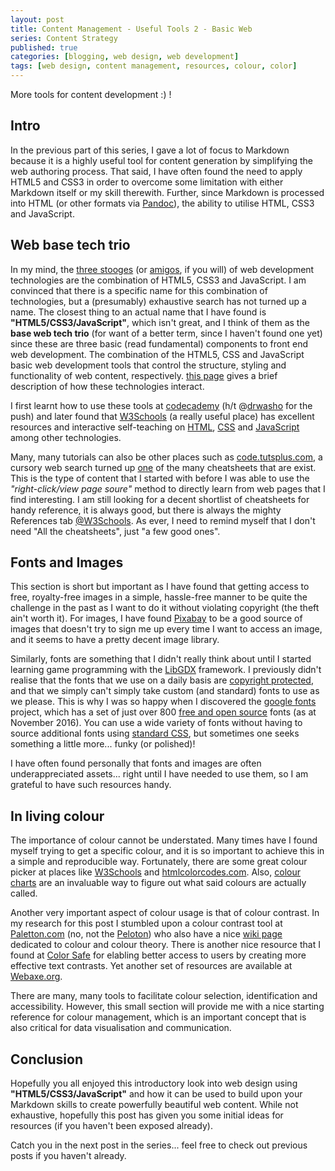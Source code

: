 ```yaml
---
layout: post
title: Content Management - Useful Tools 2 - Basic Web
series: Content Strategy
published: true
categories: [blogging, web design, web development]
tags: [web design, content management, resources, colour, color]
---
```


More tools for content development :) !

## Intro
In the previous part of this series, I gave a lot of focus to Markdown because it is a highly useful tool for content generation by simplifying the web authoring process. That said, I have often found the need to apply HTML5 and CSS3 in order to overcome some limitation with either Markdown itself or my skill therewith. Further, since Markdown is processed into HTML (or other formats via [Pandoc](http://pandoc.org/)), the ability to utilise HTML, CSS3 and JavaScript.

## Web base tech trio
In my mind, the [three stooges](https://en.wikipedia.org/wiki/The_Three_Stooges) (or [amigos](https://en.wikipedia.org/wiki/%C2%A1Three_Amigos!), if you will) of web development technologies are the combination of HTML5, CSS3 and JavaScript. I am convinced that there is a specific name for this combination of technologies, but a (presumably) exhaustive search has not turned up a name. The closest thing to an actual name that I have found is **"HTML5/CSS3/JavaScript"**, which isn't great, and I think of them as the **base web tech trio** (for want of a better term, since I haven't found one yet) since these are three basic (read fundamental) components to front end web development. The combination of the HTML5, CSS and JavaScript basic web development tools that control the structure, styling and functionality of web content, respectively. [this page](https://webdesignfromscratch.com/html-css/how-html-css-js-work-together/) gives a brief description of how these technologies interact.

I first learnt how to use these tools at [codecademy](https://www.codecademy.com/) (h/t @[drwasho](https://github.com/drwasho) for the push) and later found that [W3Schools](http://www.w3schools.com/) (a really useful place) has excellent resources and interactive self-teaching on [HTML](http://www.w3schools.com/html/default.asp), [CSS](http://www.w3schools.com/css/default.asp) and [JavaScript](http://www.w3schools.com/js/default.asp) among other technologies.

Many, many tutorials can also be other places such as [code.tutsplus.com](https://code.tutsplus.com/tutorials/html-5-and-css-3-the-techniques-youll-soon-be-using--net-5708), a cursory web search turned up [one](http://mediatemple.net/blog/tips/eight-essential-cheat-sheets/) of the many cheatsheets that are exist. This is the type of content that I started with before I was able to use the *"right-click/view page soure"* method to directly learn from web pages that I find interesting. I am still looking for a decent shortlist of cheatsheets for handy reference, it is always good, but there is always the mighty References tab [@W3Schools](http://www.w3schools.com/). As ever, I need to remind myself that I don't need "All the cheatsheets", just "a few good ones".

## Fonts and Images
This section is short but important as I have found that getting access to free, royalty-free images in a simple, hassle-free manner to be quite the challenge in the past as I want to do it without violating copyright (the theft ain't worth it). For images, I have found [Pixabay](https://pixabay.com/) to be a good source of images that doesn't try to sign me up every time I want to access an image, and it seems to have a pretty decent image library. 

Similarly, fonts are something that I didn't really think about until I started learning game programming with the [LibGDX](https://libgdx.badlogicgames.com/) framework. I previously didn't realise that the fonts that we use on a daily basis are [copyright protected](https://en.wikipedia.org/wiki/Intellectual_property_protection_of_typefaces), and that we simply can't simply take custom (and standard) fonts to use as we please. This is why I was so happy when I discovered the [google fonts](https://fonts.google.com/) project, which has a set of just over 800 [free and open source](https://fonts.google.com/about) fonts (as at November 2016). You can use a wide variety of fonts without having to source additional fonts using [standard CSS](http://www.w3schools.com/css/css_font.asp), but sometimes one seeks something a little more... funky (or polished)!

I have often found personally that fonts and images are often underappreciated assets... right until I have needed to use them, so I am grateful to have such resources handy.

## In living colour
The importance of colour cannot be understated. Many times have I found myself trying to get a specific colour, and it is so important to achieve this in a simple and reproducible way. Fortunately, there are some great colour picker at places like [W3Schools](http://www.w3schools.com/colors/) and [htmlcolorcodes.com](http://htmlcolorcodes.com/color-picker/). Also, [colour charts](http://www.w3schools.com/colors/colors_names.asp) are an invaluable way to figure out what said colours are actually called.

Another very important aspect of colour usage is that of colour contrast. In my research for this post I stumbled upon a colour contrast tool at [Paletton.com](http://paletton.com/) (no, not the [Peloton](https://en.wikipedia.org/wiki/Peloton)) who also have a nice [wiki page](http://www.paletton.com/wiki/index.php?title=Welcome_to_the_Colorpedia) dedicated to colour and colour theory. There is another nice resource that I found at [Color Safe](http://colorsafe.co/) for elabling better access to users by creating more effective text contrasts. Yet another set of resources are available at [Webaxe.org](http://www.webaxe.org/color-contrast-tools/).

There are many, many tools to facilitate colour selection, identification and accessibility. However, this small section will provide me with a nice starting reference for colour management, which is an important concept that is also critical for data visualisation and communication.

## Conclusion
Hopefully you all enjoyed this introductory look into web design using **"HTML5/CSS3/JavaScript"** and how it can be used to build upon your Markdown skills to create powerfully beautiful web content. While not exhaustive, hopefully this post has given you some initial ideas for resources (if you haven't been exposed already).

Catch you in the next post in the series... feel free to check out previous posts if you haven't already.
